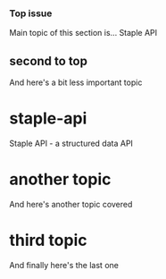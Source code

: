 ### Top issue

Main topic of this section is... Staple API

## second to top 

And here's a bit less important topic

# staple-api
Staple API - a structured data API

# another topic
And here's another topic covered

# third topic
And finally here's the last one
